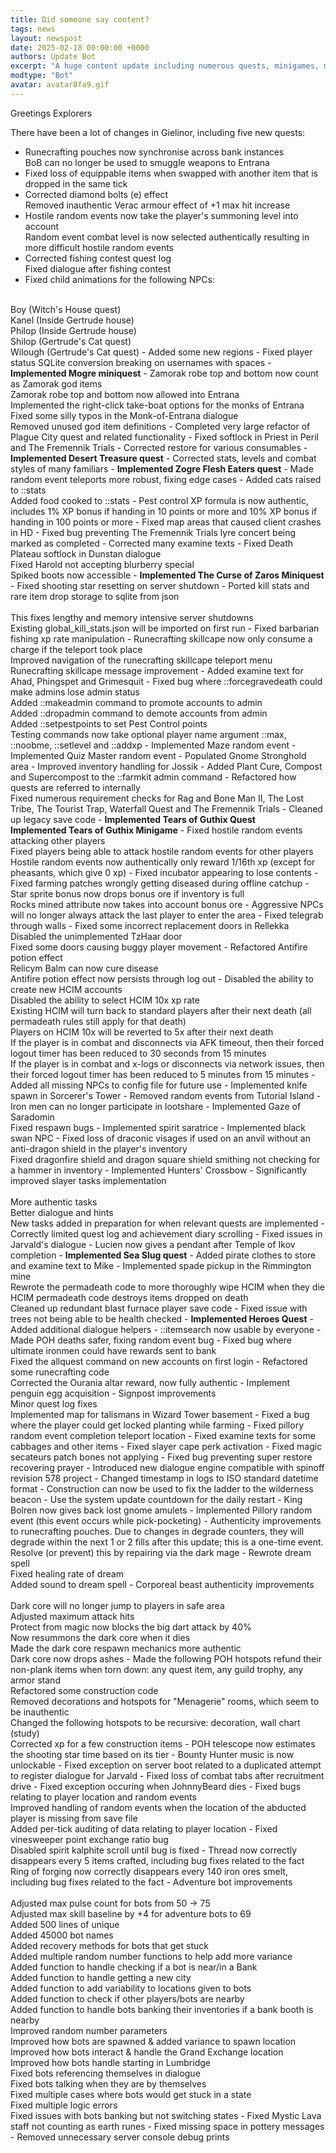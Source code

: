 ```yaml
---
title: Did someone say content?
tags: news
layout: newspost
date: 2025-02-18 00:00:00 +0000
authors: Update Bot
excerpt: "A huge content update including numerous quests, minigames, miniquests and more..."
modtype: "Bot"
avatar: avatar8fa9.gif
---
```

Greetings Explorers

There have been a lot of changes in Gielinor, including five new quests:


- Runecrafting pouches now synchronise across bank instances<br />
BoB can no longer be used to smuggle weapons to Entrana
- Fixed loss of equippable items when swapped with another item that is dropped in the same tick
- Corrected diamond bolts (e) effect<br />
Removed inauthentic Verac armour effect of +1 max hit increase
- Hostile random events now take the player's summoning level into account<br />
Random event combat level is now selected authentically resulting in more difficult hostile random events
- Corrected fishing contest quest log<br />
Fixed dialogue after fishing contest
- Fixed child animations for the following NPCs:<br />
<br />
Boy (Witch's House quest)<br />
Kanel (Inside Gertrude house)<br />
Philop (Inside Gertrude house)<br />
Shilop (Gertrude's Cat quest)<br />
Wilough (Gertrude's Cat quest)
- Added some new regions
- Fixed player status SQLite conversion breaking on usernames with spaces
- <b>Implemented Mogre miniquest</b>
- Zamorak robe top and bottom now count as Zamorak god items<br />
Zamorak robe top and bottom now allowed into Entrana<br />
Implemented the right-click take-boat options for the monks of Entrana<br />
Fixed some silly typos in the Monk-of-Entrana dialogue<br />
Removed unused god item definitions
- Completed very large refactor of Plague City quest and related functionality
- Fixed softlock in Priest in Peril and The Fremennik Trials
- Corrected restore for various consumables
- <b>Implemented Desert Treasure quest</b>
- Corrected stats, levels and combat styles of many familiars
- <b>Implemented Zogre Flesh Eaters quest</b>
- Made random event teleports more robust, fixing edge cases
- Added cats raised to ::stats<br />
Added food cooked to ::stats
- Pest control XP formula is now authentic, includes 1% XP bonus if handing in 10 points or more and 10% XP bonus if handing in 100 points or more
- Fixed map areas that caused client crashes in HD
- Fixed bug preventing The Fremennik Trials lyre concert being marked as completed
- Corrected many examine texts
- Fixed Death Plateau softlock in Dunstan dialogue<br />
Fixed Harold not accepting blurberry special<br />
Spiked boots now accessible
- <b>Implemented The Curse of Zaros Miniquest</b>
- Fixed shooting star resetting on server shutdown
- Ported kill stats and rare item drop storage to sqlite from json<br />
<br />
This fixes lengthy and memory intensive server shutdowns<br />
Existing global_kill_stats.json will be imported on first run
- Fixed barbarian fishing xp rate manipulation
- Runecrafting skillcape now only consume a charge if the teleport took place<br />
Improved navigation of the runecrafting skillcape teleport menu<br />
Runecrafting skillcape message improvement
- Added examine text for Ahad, Phingspet and Grimesquit
- Fixed bug where ::forcegravedeath could make admins lose admin status<br />
Added ::makeadmin command to promote accounts to admin<br />
Added ::dropadmin command to demote accounts from admin<br />
Added ::setpestpoints to set Pest Control points<br />
Testing commands now take optional player name argument ::max, ::noobme, ::setlevel and ::addxp
- Implemented Maze random event
- Implemented Quiz Master random event
- Populated Gnome Stronghold area
- Improved inventory handling for Jossik
- Added Plant Cure, Compost and Supercompost to the ::farmkit admin command
- Refactored how quests are referred to internally<br />
Fixed numerous requirement checks for Rag and Bone Man II, The Lost Tribe, The Tourist Trap, Waterfall Quest and The Fremennik Trials
- Cleaned up legacy save code
- <b>Implemented Tears of Guthix Quest</b><br />
<b>Implemented Tears of Guthix Minigame</b>
- Fixed hostile random events attacking other players<br />
Fixed players being able to attack hostile random events for other players<br />
Hostile random events now authentically only reward 1/16th xp (except for pheasants, which give 0 xp)
- Fixed incubator appearing to lose contents
- Fixed farming patches wrongly getting diseased during offline catchup
- Star sprite bonus now drops bonus ore if inventory is full<br />
Rocks mined attribute now takes into account bonus ore
- Aggressive NPCs will no longer always attack the last player to enter the area
- Fixed telegrab through walls
- Fixed some incorrect replacement doors in Rellekka<br />
Disabled the unimplemented TzHaar door<br />
Fixed some doors causing buggy player movement
- Refactored Antifire potion effect<br />
Relicym Balm can now cure disease<br />
Antifire potion effect now persists through log out
- Disabled the ability to create new HCIM accounts<br />
Disabled the ability to select HCIM 10x xp rate<br />
Existing HCIM will turn back to standard players after their next death (all permadeath rules still apply for that death)<br />
Players on HCIM 10x will be reverted to 5x after their next death<br />
If the player is in combat and disconnects via AFK timeout, then their forced logout timer has been reduced to 30 seconds from 15 minutes<br />
If the player is in combat and x-logs or disconnects via network issues, then their forced logout timer has been reduced to 5 minutes from 15 minutes
- Added all missing NPCs to config file for future use
- Implemented knife spawn in Sorcerer's Tower
- Removed random events from Tutorial Island
- Iron men can no longer participate in lootshare
- Implemented Gaze of Saradomin<br />
Fixed respawn bugs
- Implemented spirit saratrice
- Implemented black swan NPC
- Fixed loss of draconic visages if used on an anvil without an anti-dragon shield in the player's inventory<br />
Fixed dragonfire shield and dragon square shield smithing not checking for a hammer in inventory
- Implemented Hunters' Crossbow
- Significantly improved slayer tasks implementation<br />
<br />
More authentic tasks<br />
Better dialogue and hints<br />
New tasks added in preparation for when relevant quests are implemented
- Correctly limited quest log and achievement diary scrolling
- Fixed issues in Jarvald's dialogue
- Lucien now gives a pendant after Temple of Ikov completion
- <b>Implemented Sea Slug quest</b>
- Added pirate clothes to store and examine text to Mike
- Implemented spade pickup in the Rimmington mine<br />
Rewrote the permadeath code to more thoroughly wipe HCIM when they die<br />
HCIM permadeath code destroys items dropped on death<br />
Cleaned up redundant blast furnace player save code
- Fixed issue with trees not being able to be health checked
- <b>Implemented Heroes Quest</b>
- Added additional dialogue helpers
- ::itemsearch now usable by everyone
- Made POH deaths safer, fixing random event bug
- Fixed bug where ultimate ironmen could have rewards sent to bank<br />
Fixed the allquest command on new accounts on first login
- Refactored some runecrafting code<br />
Corrected the Ourania altar reward, now fully authentic
- Implement penguin egg acquisition
- Signpost improvements<br />
Minor quest log fixes<br />
Implemented map for talismans in Wizard Tower basement
- Fixed a bug where the player could get locked planting while farming
- Fixed pillory random event completion teleport location
- Fixed examine texts for some cabbages and other items
- Fixed slayer cape perk activation
- Fixed magic secateurs patch bones not applying
- Fixed bug preventing super restore recovering prayer
- Introduced new dialogue engine compatible with spinoff revision 578 project
- Changed timestamp in logs to ISO standard datetime format
- Construction can now be used to fix the ladder to the wilderness beacon
- Use the system update countdown for the daily restart
- King Bolren now gives back lost gnome amulets
- Implemented Pillory random event (this event occurs while pick-pocketing)
- Authenticity improvements to runecrafting pouches. Due to changes in degrade counters, they will degrade within the next 1 or 2 fills after this update; this is a one-time event. Resolve (or prevent) this by repairing via the dark mage
- Rewrote dream spell<br />
Fixed healing rate of dream<br />
Added sound to dream spell
- Corporeal beast authenticity improvements<br />
<br />
Dark core will no longer jump to players in safe area<br />
Adjusted maximum attack hits<br />
Protect from magic now blocks the big dart attack by 40%<br />
Now resummons the dark core when it dies<br />
Made the dark core respawn mechanics more authentic<br />
Dark core now drops ashes
- Made the following POH hotspots refund their non-plank items when torn down: any quest item, any guild trophy, any armor stand<br />
Refactored some construction code<br />
Removed decorations and hotspots for "Menagerie" rooms, which seem to be inauthentic<br />
Changed the following hotspots to be recursive: decoration, wall chart (study)<br />
Corrected xp for a few construction items
- POH telescope now estimates the shooting star time based on its tier
- Bounty Hunter music is now unlockable
- Fixed exception on server boot related to a duplicated attempt to register dialogue for Jarvald
- Fixed loss of combat tabs after recruitment drive
- Fixed exception occuring when JohnnyBeard dies
- Fixed bugs relating to player location and random events<br />
Improved handling of random events when the location of the abducted player is missing from save file<br />
Added per-tick auditing of data relating to player location
- Fixed vinesweeper point exchange ratio bug<br />
Disabled spirit kalphite scroll until bug is fixed
- Thread now correctly disappears every 5 items crafted, including bug fixes related to the fact<br />
Ring of forging now correctly disappears every 140 iron ores smelt, including bug fixes related to the fact
- Adventure bot improvements<br />
<br />
Adjusted max pulse count for bots from 50 -> 75<br />
Adjusted max skill baseline by +4 for adventure bots to 69<br />
Added 500 lines of unique<br />
Added 45000 bot names<br />
Added recovery methods for bots that get stuck<br />
Added multiple random number functions to help add more variance<br />
Added function to handle checking if a bot is near/in a Bank<br />
Added function to handle getting a new city<br />
Added function to add variability to locations given to bots<br />
Added function to check if other players/bots are nearby<br />
Added function to handle bots banking their inventories if a bank booth is nearby<br />
Improved random number parameters<br />
Improved how bots are spawned & added variance to spawn location<br />
Improved how bots interact & handle the Grand Exchange location<br />
Improved how bots handle starting in Lumbridge<br />
Fixed bots referencing themselves in dialogue<br />
Fixed bots talking when they are by themselves<br />
Fixed multiple cases where bots would get stuck in a state<br />
Fixed multiple logic errors<br />
Fixed issues with bots banking but not switching states
- Fixed Mystic Lava staff not counting as earth runes
- Fixed missing space in pottery messages
- Removed unnecessary server console debug prints

